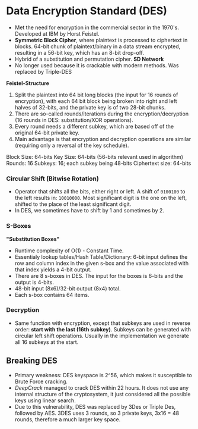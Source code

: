 # Data Encryption Standard (DES)

* Met the need for encryption in the commercial sector in the 1970's. Developed at IBM by Horst Feistel.
* **Symmetric Block Cipher**, where plaintext is processed to ciphertext in blocks. 64-bit chunk of plaintext/binary in a data stream encrypted, resulting in a 56-bit key, which has an 8-bit drop-off.
* Hybrid of a substitution and permutation cipher. **SD Network**
* No longer used because it is crackable with modern methods. Was replaced by Triple-DES

**Feistel-Structure**
1. Split the plaintext into 64 bit long blocks (the input for 16 rounds of encryption), with each 64 bit block being broken into right and left halves of 32-bits, and the private key is of two 28-bit chunks.
2. There are so-called rounds/iterations during the encryption/decryption (16 rounds in DES: substitution/XOR operations).
3. Every round needs a different subkey, which are based off of the original 64-bit private key.
4. Main advantage is that encryption and decryption operations are similar (requiring only a reversal of the key schedule).

Block Size: 64-bits
Key Size: 64-bits (56-bits relevant used in algorithm)
Rounds: 16
Subkeys: 16; each subkey being 48-bits
Ciphertext size: 64-bits

### Circular Shift (Bitwise Rotation)
* Operator that shifts all the bits, either right or left. A shift of `0100100` to the left results in: `10010000`. Most significant digit is the one on the left, shifted to the place of the least significant digit.
* In DES, we sometimes have to shift by 1 and sometimes by 2.

### S-Boxes
**"Substitution Boxes"**
* Runtime complexity of O(1) - Constant Time.
* Essentialy lookup tables/Hash Table/Dictionary: 6-bit input defines the row and column index in the given s-box and the value associated with that index yields a 4-bit output.
* There are 8 s-boxes in DES. The input for the boxes is 6-bits and the output is 4-bits.
* 48-bit input (8x6)/32-bit output (8x4) total.
* Each s-box contains 64 items.

### Decryption
* Same function with encryption, except that subkeys are used in reverse order: **start with the last (16th subkey)**. Subkeys can be generated with circular left shift operations. Usually in the implementation we generate all 16 subkeys at the start.

## Breaking DES
* Primary weakness: DES keyspace is 2^56, which makes it susceptible to Brute Force cracking.
* *DeepCrack* managed to crack DES within 22 hours. It does not use any internal structure of the cryptosystem, it just considered all the possible keys using linear search.
* Due to this vulnerability, DES was replaced by 3Des or Triple Des, followed by AES. 3DES uses 3 rounds, so 3 private keys, 3x16 = 48 rounds, therefore a much larger key space.